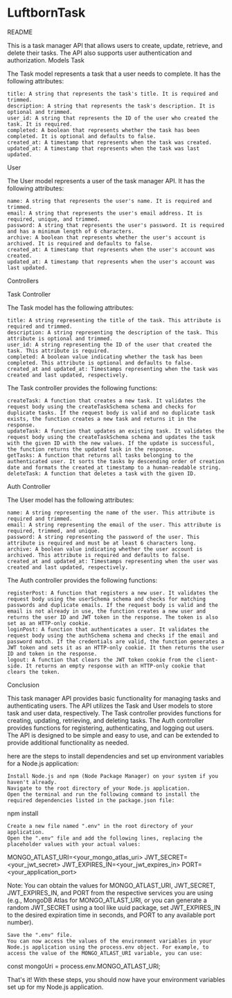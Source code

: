 # LuftbornTask

README

This is a task manager API that allows users to create, update, retrieve, and delete their tasks. The API also supports user authentication and authorization.
Models
Task

The Task model represents a task that a user needs to complete. It has the following attributes:

    title: A string that represents the task's title. It is required and trimmed.
    description: A string that represents the task's description. It is optional and trimmed.
    user_id: A string that represents the ID of the user who created the task. It is required.
    completed: A boolean that represents whether the task has been completed. It is optional and defaults to false.
    created_at: A timestamp that represents when the task was created.
    updated_at: A timestamp that represents when the task was last updated.

User

The User model represents a user of the task manager API. It has the following attributes:

    name: A string that represents the user's name. It is required and trimmed.
    email: A string that represents the user's email address. It is required, unique, and trimmed.
    password: A string that represents the user's password. It is required and has a minimum length of 6 characters.
    archive: A boolean that represents whether the user's account is archived. It is required and defaults to false.
    created_at: A timestamp that represents when the user's account was created.
    updated_at: A timestamp that represents when the user's account was last updated.

Controllers

Task Controller

The Task model has the following attributes:

    title: A string representing the title of the task. This attribute is required and trimmed.
    description: A string representing the description of the task. This attribute is optional and trimmed.
    user_id: A string representing the ID of the user that created the task. This attribute is required.
    completed: A boolean value indicating whether the task has been completed. This attribute is optional and defaults to false.
    created_at and updated_at: Timestamps representing when the task was created and last updated, respectively.

The Task controller provides the following functions:

    createTask: A function that creates a new task. It validates the request body using the createTaskSchema schema and checks for duplicate tasks. If the request body is valid and no duplicate task exists, the function creates a new task and returns it in the response.
    updateTask: A function that updates an existing task. It validates the request body using the createTaskSchema schema and updates the task with the given ID with the new values. If the update is successful, the function returns the updated task in the response.
    getTasks: A function that returns all tasks belonging to the authenticated user. It sorts the tasks by descending order of creation date and formats the created_at timestamp to a human-readable string.
    deleteTask: A function that deletes a task with the given ID.

Auth Controller

The User model has the following attributes:

    name: A string representing the name of the user. This attribute is required and trimmed.
    email: A string representing the email of the user. This attribute is required, trimmed, and unique.
    password: A string representing the password of the user. This attribute is required and must be at least 6 characters long.
    archive: A boolean value indicating whether the user account is archived. This attribute is required and defaults to false.
    created_at and updated_at: Timestamps representing when the user was created and last updated, respectively.

The Auth controller provides the following functions:

    registerPost: A function that registers a new user. It validates the request body using the userSchema schema and checks for matching passwords and duplicate emails. If the request body is valid and the email is not already in use, the function creates a new user and returns the user ID and JWT token in the response. The token is also set as an HTTP-only cookie.
    loginPost: A function that authenticates a user. It validates the request body using the authSchema schema and checks if the email and password match. If the credentials are valid, the function generates a JWT token and sets it as an HTTP-only cookie. It then returns the user ID and token in the response.
    logout: A function that clears the JWT token cookie from the client-side. It returns an empty response with an HTTP-only cookie that clears the token.

Conclusion

This task manager API provides basic functionality for managing tasks and authenticating users. The API utilizes the Task and User models to store task and user data, respectively. The Task controller provides functions for creating, updating, retrieving, and deleting tasks. The Auth controller provides functions for registering, authenticating, and logging out users. The API is designed to be simple and easy to use, and can be extended to provide additional functionality as needed.


 here are the steps to install dependencies and set up environment variables for a Node.js application:

    Install Node.js and npm (Node Package Manager) on your system if you haven't already.
    Navigate to the root directory of your Node.js application.
    Open the terminal and run the following command to install the required dependencies listed in the package.json file:

npm install

    Create a new file named ".env" in the root directory of your application.
    Open the ".env" file and add the following lines, replacing the placeholder values with your actual values:

MONGO_ATLAST_URI=<your_mongo_atlas_uri>
JWT_SECRET=<your_jwt_secret>
JWT_EXPIRES_IN=<your_jwt_expires_in>
PORT=<your_application_port>

Note: You can obtain the values for MONGO_ATLAST_URI, JWT_SECRET, JWT_EXPIRES_IN, and PORT from the respective services you are using (e.g., MongoDB Atlas for MONGO_ATLAST_URI, or you can generate a random JWT_SECRET using a tool like uuid package, set JWT_EXPIRES_IN to the desired expiration time in seconds, and PORT to any available port number).

    Save the ".env" file.
    You can now access the values of the environment variables in your Node.js application using the process.env object. For example, to access the value of the MONGO_ATLAST_URI variable, you can use:


const mongoUri = process.env.MONGO_ATLAST_URI;

That's it! With these steps, you should now have your environment variables set up for my Node.js application.

